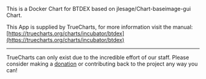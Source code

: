 This is a Docker Chart for BTDEX based on jlesage/Chart-baseimage-gui Chart.

This App is supplied by TrueCharts, for more information visit the manual: [https://truecharts.org/charts/incubator/btdex](https://truecharts.org/charts/incubator/btdex)

---

TrueCharts can only exist due to the incredible effort of our staff.
Please consider making a [donation](https://truecharts.org/sponsor) or contributing back to the project any way you can!
